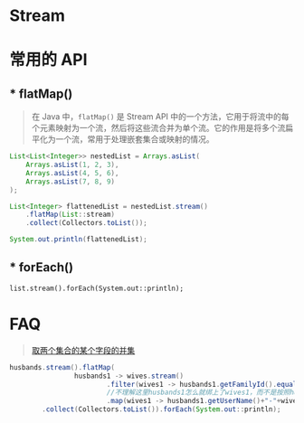 # Stream

# 常用的 API

## * flatMap()

> 在 Java 中，`flatMap()` 是 Stream API 中的一个方法，它用于将流中的每个元素映射为一个流，然后将这些流合并为单个流。它的作用是将多个流扁平化为一个流，常用于处理嵌套集合或映射的情况。

```java
List<List<Integer>> nestedList = Arrays.asList(
    Arrays.asList(1, 2, 3),
    Arrays.asList(4, 5, 6),
    Arrays.asList(7, 8, 9)
);

List<Integer> flattenedList = nestedList.stream()
    .flatMap(List::stream)
    .collect(Collectors.toList());

System.out.println(flattenedList);
```



## * forEach()

```
list.stream().forEach(System.out::println);
```









# FAQ

> [取两个集合的某个字段的并集](https://www.yuque.com/bravo1988/java/bacf3g#pArKK)

```java
husbands.stream().flatMap(
                husbands1 -> wives.stream()
                        .filter(wives1 -> husbands1.getFamilyId().equals(wives1.getFamilyId()))
                        //不理解这里husbands1怎么就绑上了wives1，而不是按照husbands1 list 取
                        .map(wives1 -> husbands1.getUserName()+"-"+wives1.getUserName()))
        .collect(Collectors.toList()).forEach(System.out::println);
```